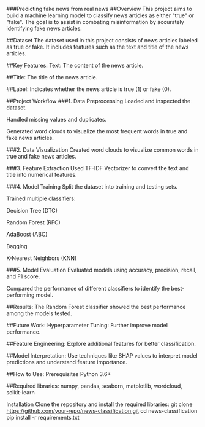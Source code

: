 ###Predicting fake news from real news
##Overview
This project aims to build a machine learning model to classify news articles as either "true" or "fake". The goal is to assist in combating misinformation by accurately identifying fake news articles.

##Dataset
The dataset used in this project consists of news articles labeled as true or fake. It includes features such as the text and title of the news articles.

##Key Features:
Text: The content of the news article.

##Title: 
The title of the news article.

##Label: 
Indicates whether the news article is true (1) or fake (0).

##Project Workflow
###1. Data Preprocessing
Loaded and inspected the dataset.

Handled missing values and duplicates.

Generated word clouds to visualize the most frequent words in true and fake news articles.

###2. Data Visualization
Created word clouds to visualize common words in true and fake news articles.

###3. Feature Extraction
Used TF-IDF Vectorizer to convert the text and title into numerical features.

###4. Model Training
Split the dataset into training and testing sets.

Trained multiple classifiers:

Decision Tree (DTC)

Random Forest (RFC)

AdaBoost (ABC)

Bagging

K-Nearest Neighbors (KNN)

###5. Model Evaluation
Evaluated models using accuracy, precision, recall, and F1 score.

Compared the performance of different classifiers to identify the best-performing model.

##Results:
The Random Forest classifier showed the best performance among the models tested.

##Future Work:
Hyperparameter Tuning: Further improve model performance.

##Feature Engineering: 
Explore additional features for better classification.

##Model Interpretation: 
Use techniques like SHAP values to interpret model predictions and understand feature importance.

##How to Use:
Prerequisites
Python 3.6+

##Required libraries: 
numpy, pandas, seaborn, matplotlib, wordcloud, scikit-learn

Installation
Clone the repository and install the required libraries:
git clone https://github.com/your-repo/news-classification.git
cd news-classification
pip install -r requirements.txt
